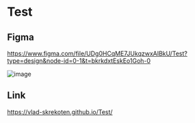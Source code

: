# Test
## Figma
https://www.figma.com/file/UDg0HCqME7JUkqzwxAIBkU/Test?type=design&node-id=0-1&t=bkrkdxtEskEo1Goh-0

![image](https://github.com/Vlad-Skrekoten/Test/assets/88341932/6f36e5ea-bfa5-4c78-bcb4-62ea93cb6936)


## Link
https://vlad-skrekoten.github.io/Test/
